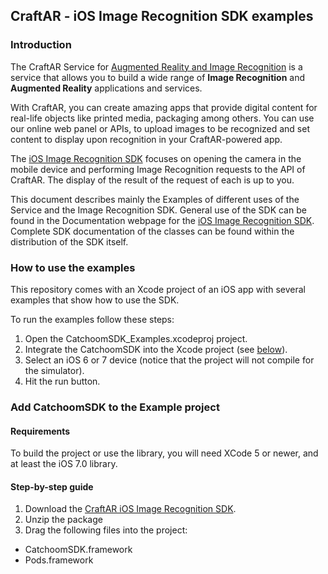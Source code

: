 ## CraftAR - iOS Image Recognition SDK examples

### Introduction

The CraftAR Service for [Augmented Reality and Image Recognition](http://catchoom.com/product/craftar/augmented-reality-and-image-recognition/) is a  service
that allows you to build a wide range of __Image Recognition__ and __Augmented Reality__ applications
and services.

With CraftAR, you can create amazing apps that provide digital content
for real-life objects like printed media, packaging among others. You
can use our online web panel or APIs, to upload images to be recognized and set
content to display upon recognition in your CraftAR-powered app.

The [iOS Image Recognition SDK](http://catchoom.com/documentation/sdk/image-recognition/ios-image-recognition-sdk/) focuses on opening the camera in the mobile device and performing
Image Recognition requests to the API of CraftAR. The display of the result of the request
of each is up to you.

This document describes mainly the Examples of different uses of the Service and the Image Recognition SDK.
General use of the SDK can be found in the Documentation webpage for the [iOS Image Recognition SDK](http://catchoom.com/documentation/sdk/image-recognition/ios-image-recognition-sdk/). Complete SDK documentation of the classes can be found within the distribution of the SDK itself.


### How to use the examples

This repository comes with an Xcode project of an iOS app with several
examples that show how to use the SDK.

To run the examples follow these steps:
 1.  Open the CatchoomSDK_Examples.xcodeproj project.
 2.  Integrate the CatchoomSDK into the Xcode project (see [below](#step-by-step-guide)).
 3.  Select an iOS 6 or 7 device (notice that the project will not
     compile for the simulator).
 4.  Hit the run button.

### Add CatchoomSDK to the Example project

#### Requirements

To build the project or use the library, you will need XCode 5 or newer,
and at least the iOS 7.0 library.

#### Step-by-step guide
1.  Download the [CraftAR iOS Image Recognition SDK](http://catchoom.com/product/craftar/augmented-reality-and-image-recognition-sdk/#download-mobile-sdk).
2.  Unzip the package
3.  Drag the following files into the project:
 * CatchoomSDK.framework
 * Pods.framework
